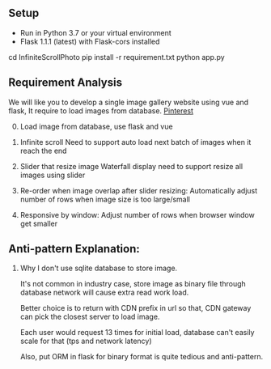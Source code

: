 ## Setup

 - Run in Python 3.7 or your virtual environment
 - Flask 1.1.1 (latest) with Flask-cors installed
 
cd InfiniteScrollPhoto
pip install -r requirement.txt
python app.py

## Requirement Analysis

We will like you to develop a single image gallery website using vue and flask, 
It require to load images from database. 
[Pinterest](www.pinterest.com.au)

0. Load image from database, use flask and vue

1. Infinite scroll
    Need to support auto load next batch of images when it reach the end

2. Slider that resize image
    Waterfall display need to support resize all images using slider

3. Re-order when image overlap after slider resizing:
    Automatically adjust number of rows when image size is too large/small
    
4. Responsive by window:
    Adjust number of rows when browser window get smaller
    
## Anti-pattern Explanation:

1. Why I don't use sqlite database to store image.
   
   It's not common in industry case, store image as binary file through database network will cause extra read work load.
   
   Better choice is to return with CDN prefix in url so that, CDN gateway can pick the closest server to load image.
   
   Each user would request 13 times for initial load, database can't easily scale for that (tps and network latency)
   
   Also, put ORM in flask for binary format is quite tedious and anti-pattern.
   